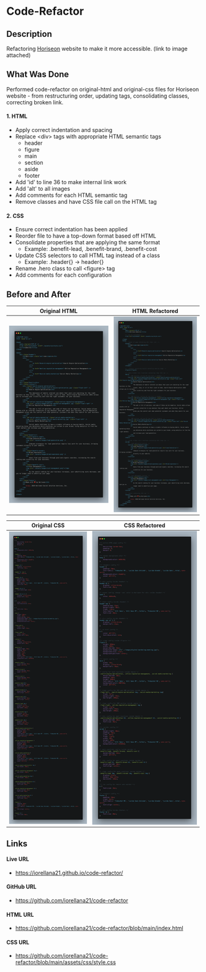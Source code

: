 # Code-Refactor

## Description
Refactoring [Horiseon](https://github.com/iorellana21/code-refactor/blob/main/assets/images/01-html-css-git-homework-demo.png) website to make it more accessible. (link to image attached)
## What Was Done
Performed code-refactor on original-html and original-css files for Horiseon website - from restructuring order, updating tags, consolidating classes, correcting broken link.

#### 1. HTML
* Apply correct indentation and spacing
* Replace &lt;div&gt; tags with appropriate HTML semantic tags
    * header
    * figure
    * main
    * section
    * aside
    * footer
* Add 'id' to line 36 to make internal link work
* Add 'alt' to all images
* Add comments for each HTML semantic tag
* Remove classes and have CSS file call on the HTML tag

#### 2. CSS
* Ensure correct indentation has been applied
* Reorder file to have a top-down format based off HTML
* Consolidate properties that are applying the same format
    * Example: .benefit-lead, .benefit-brand, .benefit-cost
* Update CSS selectors to call HTML tag instead of a class 
    * Example: .header{} -> header{}
* Rename .hero class to call &lt;figure&gt; tag
* Add comments for each configuration

## Before and After
Original HTML              |      HTML Refactored
:-------------------------:|:-------------------------:
![alt text](https://raw.githubusercontent.com/iorellana21/code-refactor/main/assets/images/original-html.png "OG HTML")  |  ![alt text](https://raw.githubusercontent.com/iorellana21/code-refactor/main/assets/images/html-refactored.png "Refactored HTML")


Original CSS               |      CSS Refactored
:-------------------------:|:-------------------------:
![alt text](https://raw.githubusercontent.com/iorellana21/code-refactor/main/assets/images/original-css.png "OG CSS")  |  ![alt text](https://raw.githubusercontent.com/iorellana21/code-refactor/main/assets/images/css-refactored.png "CSS Refactored")

## Links
#### Live URL
* https://iorellana21.github.io/code-refactor/
#### GitHub URL
* https://github.com/iorellana21/code-refactor

#### HTML URL
* https://github.com/iorellana21/code-refactor/blob/main/index.html
#### CSS URL
* https://github.com/iorellana21/code-refactor/blob/main/assets/css/style.css